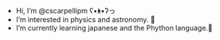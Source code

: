 -  Hi, I’m @cscarpellipm  ʕ•́ᴥ•̀ʔっ
-  I’m interested in physics and astronomy. 🔭
-  I’m currently learning japanese and the Phython language.🎯

